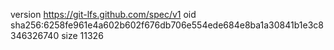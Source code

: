 version https://git-lfs.github.com/spec/v1
oid sha256:6258fe961e4a602b602f676db706e554ede684e8ba1a30841b1e3c8346326740
size 11326
